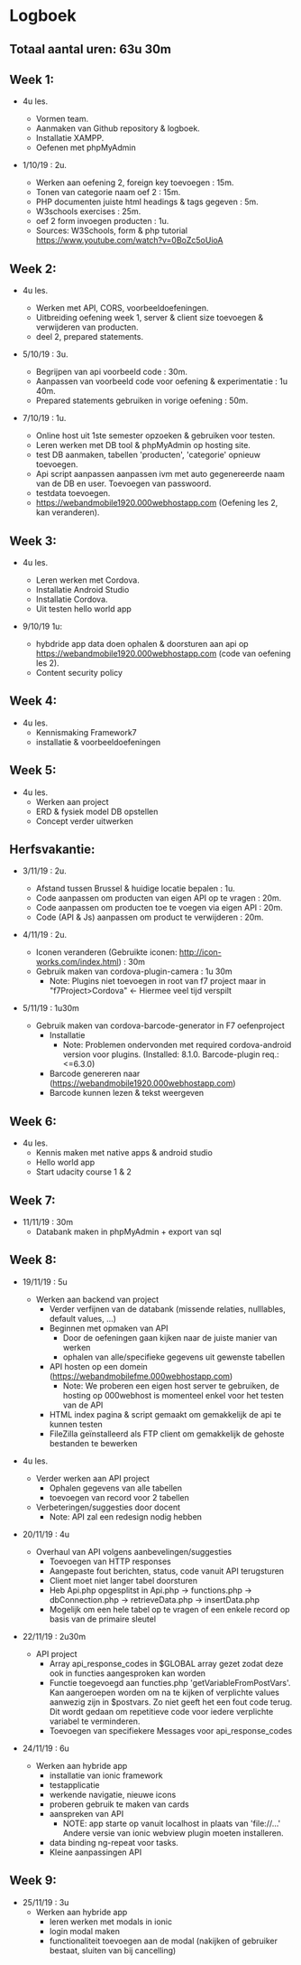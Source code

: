 # Logboek
## Totaal aantal uren: 63u 30m

## Week 1:
* 4u les.
    * Vormen team.
    * Aanmaken van Github repository & logboek.
    * Installatie XAMPP.
    * Oefenen met phpMyAdmin

* 1/10/19 : 2u.
    * Werken aan oefening 2, foreign key toevoegen : 15m.
    * Tonen van categorie naam oef 2 : 15m.
    * PHP documenten juiste html headings & tags gegeven : 5m.
    * W3schools exercises : 25m.
    * oef 2 form invoegen producten : 1u.
    * Sources: W3Schools, form & php tutorial https://www.youtube.com/watch?v=0BoZc5oUioA

## Week 2:
* 4u les.
    * Werken met API, CORS, voorbeeldoefeningen.
    * Uitbreiding oefening week 1, server & client size toevoegen & verwijderen van producten.
    * deel 2, prepared statements.

* 5/10/19 : 3u.
    * Begrijpen van api voorbeeld code : 30m.
    * Aanpassen van voorbeeld code voor oefening & experimentatie : 1u 40m.
    * Prepared statements gebruiken in vorige oefening : 50m.

* 7/10/19 : 1u.
    * Online host uit 1ste semester opzoeken & gebruiken voor testen.
    * Leren werken met DB tool & phpMyAdmin op hosting site.
    * test DB aanmaken, tabellen 'producten', 'categorie' opnieuw toevoegen.
    * Api script aanpassen aanpassen ivm met auto gegenereerde naam van de DB en user. Toevoegen van passwoord.
    * testdata toevoegen.
    * https://webandmobile1920.000webhostapp.com (Oefening les 2, kan veranderen).

## Week 3:
* 4u les.
    * Leren werken met Cordova.
    * Installatie Android Studio
    * Installatie Cordova.
    * Uit testen hello world app

* 9/10/19 1u:
    * hybdride app data doen ophalen & doorsturen aan api op https://webandmobile1920.000webhostapp.com (code van oefening les 2).
    * Content security policy

## Week 4:
* 4u les.
   * Kennismaking Framework7
   * installatie & voorbeeldoefeningen

## Week 5:
* 4u les.
    * Werken aan project
    * ERD & fysiek model DB opstellen
    * Concept verder uitwerken

## Herfsvakantie:
* 3/11/19 : 2u.
    * Afstand tussen Brussel & huidige locatie bepalen : 1u.
	* Code aanpassen om producten van eigen API op te vragen : 20m.
	* Code aanpassen om producten toe te voegen via eigen API : 20m.
	* Code (API & Js) aanpassen om product te verwijderen : 20m.

* 4/11/19 : 2u.
	* Iconen veranderen (Gebruikte iconen: http://icon-works.com/index.html) : 30m
	* Gebruik maken van cordova-plugin-camera : 1u 30m
		* Note: Plugins niet toevoegen in root van f7 project maar in "f7Project>Cordova" <- Hiermee veel tijd verspilt

* 5/11/19 : 1u30m
	* Gebruik maken van cordova-barcode-generator in F7 oefenproject
	    * Installatie
		    * Note: Problemen ondervonden met required cordova-android version voor plugins. (Installed: 8.1.0. Barcode-plugin req.:<=6.3.0)
	    * Barcode genereren naar (https://webandmobile1920.000webhostapp.com)
	    * Barcode kunnen lezen & tekst weergeven

## Week 6:
*	4u les.
	* Kennis maken met native apps & android studio
	* Hello world app
	* Start udacity course 1 & 2

## Week 7:
* 11/11/19 : 30m
	* Databank maken in phpMyAdmin + export van sql

## Week 8:
* 19/11/19 : 5u
	* Werken aan backend van project
		* Verder verfijnen van de databank (missende relaties, nulllables, default values, ...)
		* Beginnen met opmaken van API
			* Door de oefeningen gaan kijken naar de juiste manier van werken
			* ophalen van alle/specifieke gegevens uit gewenste tabellen
		* API hosten op een domein (https://webandmobilefme.000webhostapp.com)
			* Note: We proberen een eigen host server te gebruiken, de hosting op 000webhost is momenteel enkel voor het testen van de API
		* HTML index pagina & script gemaakt om gemakkelijk de api te kunnen testen
		* FileZilla geïnstalleerd als FTP client om gemakkelijk de gehoste bestanden te bewerken

* 4u les.
	* Verder werken aan API project
		* Ophalen gegevens van alle tabellen
		* toevoegen van record voor 2 tabellen
	* Verbeteringen/suggesties door docent
		* Note: API zal een redesign nodig hebben

* 20/11/19 : 4u
	* Overhaul van API volgens aanbevelingen/suggesties
		* Toevoegen van HTTP responses
		* Aangepaste fout berichten, status, code vanuit API terugsturen
		* Client moet niet langer tabel doorsturen
		* Heb Api.php opgesplitst in Api.php -> functions.php -> dbConnection.php -> retrieveData.php -> insertData.php
		* Mogelijk om een hele tabel op te vragen of een enkele record op basis van de primaire sleutel

* 22/11/19 : 2u30m
	* API project
		* Array api_response_codes in $GLOBAL array gezet zodat deze ook in functies aangesproken kan worden
		* Functie toegevoegd aan functies.php 'getVariableFromPostVars'. Kan aangeroepen worden om na te kijken of verplichte values aanwezig zijn in $postvars. Zo niet geeft het een fout code terug. Dit wordt gedaan om repetitieve code voor iedere verplichte variabel te verminderen.
		* Toevoegen van specifiekere Messages voor api_response_codes

* 24/11/19 : 6u
	* Werken aan hybride app
		* installatie van ionic framework
		* testapplicatie
		* werkende navigatie, nieuwe icons
		* proberen gebruik te maken van cards
		* aanspreken van API 
			* NOTE: app starte op vanuit localhost in plaats van 'file://...' Andere versie van ionic webview plugin moeten installeren.
		* data binding ng-repeat voor tasks.
		* Kleine aanpassingen API

## Week 9:
* 25/11/19 : 3u
	* Werken aan hybride app
		* leren werken met modals in ionic
		* login modal maken
		* functionaliteit toevoegen aan de modal (nakijken of gebruiker bestaat, sluiten van bij cancelling)
